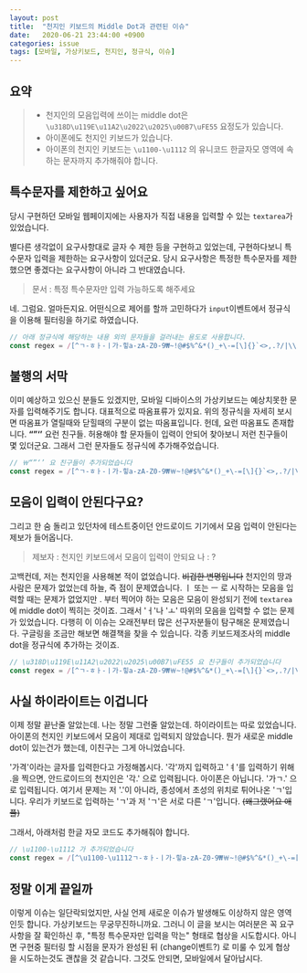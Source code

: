```yaml
---
layout: post
title:  "천지인 키보드의 Middle Dot과 관련된 이슈"
date:   2020-06-21 23:44:00 +0900
categories: issue
tags: [모바일, 가상키보드, 천지인, 정규식, 이슈]
---
```

## 요약
> * 천지인의 모음입력에 쓰이는 middle dot은 `\u318D\u119E\u11A2\u2022\u2025\u00B7\uFE55` 요정도가 있습니다.
> * 아이폰에도 천지인 키보드가 있습니다. 
> * 아이폰의 천지인 키보드는 `\u1100-\u1112` 의 유니코드 한글자모 영역에 속하는 문자까지 추가해줘야 합니다.

## 특수문자를 제한하고 싶어요
당시 구현하던 모바일 웹페이지에는 사용자가 직접 내용을 입력할 수 있는 `textarea`가 있었습니다.

별다른 생각없이 요구사항대로 글자 수 제한 등을 구현하고 있었는데, 구현하다보니 특수문자 입력을 제한하는 요구사항이 있더군요. 당시 요구사항은 특정한 특수문자를 제한했으면 좋겠다는 요구사항이 아니라 그 반대였습니다.

> 문서 : 특정 특수문자만 입력 가능하도록 해주세요

네. 그럼요. 얼마든지요.
어떤식으로 제어를 할까 고민하다가 `input`이벤트에서 정규식을 이용해 필터링을 하기로 하였습니다.

```js
// 아래 정규식에 해당하는 내용 외의 문자들을 걸러내는 용도로 사용합니다.
const regex = /[^ㄱ-ㅎㅏ-ㅣ가-힣a-zA-Z0-9₩~!@#$%^&*()_+\-=[\]{}`<>,.?/|\\'":;\s]/g
```

## 불행의 서막
이미 예상하고 있으신 분들도 있겠지만, 모바일 디바이스의 가상키보드는 예상치못한 문자를 입력해주기도 합니다. 대표적으로 따옴표류가 있지요. 위의 정규식을 자세히 보시면 따옴표가 열릴때와 닫힐때의 구분이 없는 따옴표입니다. 헌데, 요런 따옴표도 존재합니다. **“”‘’** 요런 친구들.
허용해야 할 문자들이 입력이 안되어 찾아보니 저런 친구들이 몇 있더군요. 그래서 그런 문자들도 정규식에 추가해주었습니다.

```js
// ￦“”‘’ 요 친구들이 추가되었습니다
const regex = /[^ㄱ-ㅎㅏ-ㅣ가-힣a-zA-Z0-9₩￦~!@#$%^&*()_+\-=[\]{}`<>,.?/|\\'"“”‘’:;\s]/g
```

## 모음이 입력이 안된다구요?
그리고 한 숨 돌리고 있던차에 테스트중이던 안드로이드 기기에서 모음 입력이 안된다는 제보가 들어옵니다.

> 제보자 : 천지인 키보드에서 모음이 입력이 안되요
> 나 : ?

고백컨데, 저는 천지인을 사용해본 적이 없었습니다. ~~비겁한 변명입니다~~ 천지인의 땅과 사람은 문제가 없었는데 하늘, 즉 점이 문제였습니다. ㅣ 또는 ㅡ 로 시작하는 모음을 입력할 때는 문제가 없었지만 . 부터 찍어야 하는 모음은 모음이 완성되기 전에 `textarea`에 middle dot이 찍히는 것이죠. 그래서 'ㅓ'나 'ㅗ' 따위의 모음을 입력할 수 없는 문제가 있었습니다. 
다행히 이 이슈는 오래전부터 많은 선구자분들이 탐구해온 문제였습니다. 구글링을 조금만 해보면 해결책을 찾을 수 있습니다. 각종 키보드제조사의 middle dot을 정규식에 추가하는 것이죠.

```js
// \u318D\u119E\u11A2\u2022\u2025\u00B7\uFE55 요 친구들이 추가되었습니다
const regex = /[^ㄱ-ㅎㅏ-ㅣ가-힣a-zA-Z0-9₩￦~!@#$%^&*()_+\-=[\]{}`<>,.?/|\\'"“”‘’:;\s\u318D\u119E\u11A2\u2022\u2025\u00B7\uFE55]/g
```

## 사실 하이라이트는 이겁니다
이제 정말 끝난줄 알았는데. 나는 정말 그런줄 알았는데. 하이라이트는 따로 있었습니다. 아이폰의 천지인 키보드에서 모음이 제대로 입력되지 않았습니다. 뭔가 새로운 middle dot이 있는건가 했는데, 이친구는 그게 아니었습니다.

'가격'이라는 글자를 입력한다고 가정해봅시다. '각'까지 입력하고 'ㅕ'를 입력하기 위해 .을 찍으면, 안드로이드의 천지인은 '각.' 으로 입력됩니다. 아이폰은 아닙니다. '가ㄱ.' 으로 입력됩니다. 여기서 문제는 저 '.'이 아니라, 종성에서 초성의 위치로 튀어나온 'ㄱ'입니다. 우리가 키보드로 입력하는 'ㄱ'과 저 'ㄱ'은 서로 다른 'ㄱ'입니다. ~~(왜그랬어요 애플)~~

그래서, 아래처럼 한글 자모 코드도 추가해줘야 합니다.

```js
// \u1100-\u1112 가 추가되었습니다
const regex = /[^\u1100-\u1112ㄱ-ㅎㅏ-ㅣ가-힣a-zA-Z0-9₩￦~!@#$%^&*()_+\-=[\]{}`<>,.?/|\\'"“”‘’:;\s\u318D\u119E\u11A2\u2022\u2025\u00B7\uFE55]/g
```

## 정말 이게 끝일까
이렇게 이슈는 일단락되었지만, 사실 언제 새로운 이슈가 발생해도 이상하지 않은 영역인듯 합니다. 가상키보드는 무궁무진하니까요. 
그러니 이 글을 보시는 여러분은 꼭 요구사항을 잘 확인하신 후, "특정 특수문자만 입력을 막는" 형태로 협상을 시도합시다. 아니면 구현중 필터링 할 시점을 문자가 완성된 뒤 (change이벤트?) 로 미룰 수 있게 협상을 시도하는것도 괜찮을 것 같습니다. 그것도 안되면, 모바일에서 달아납시다.